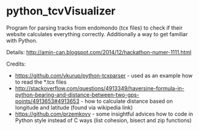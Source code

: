 python_tcvVisualizer
====================

Program for parsing tracks from endomondo (tcx files) to check if their website calculates everything correctly. Additionally a way to get familiar with Python.

Details:
http://amin-can.blogspot.com/2014/12/hackathon-numer-1111.html

Credits:
 * https://github.com/vkurup/python-tcxparser - used as an example how to read the *.tcx files
 * http://stackoverflow.com/questions/4913349/haversine-formula-in-python-bearing-and-distance-between-two-gps-points/4913653#4913653 - how to calculate distance based on longitude and latitude (found via wikipedia link)
 * https://github.com/przemkovv - some insightful advices how to code in Python style instead of C ways (list cohesion, bisect and zip functions) 
